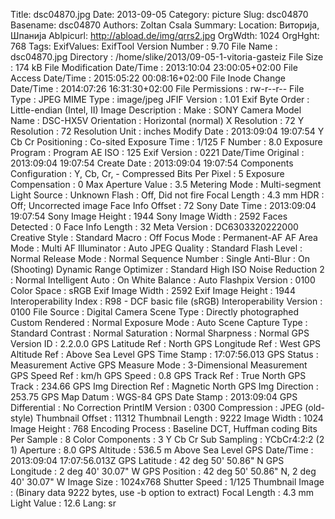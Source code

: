 Title: dsc04870.jpg
Date: 2013-09-05
Category: picture
Slug: dsc04870
Basename: dsc04870
Authors: Zoltan Csala
Summary:
Location: Виторија, Шпанија
Ablpicurl: http://abload.de/img/qrrs2.jpg
OrgWdth: 1024
OrgHght: 768
Tags:
ExifValues: ExifTool Version Number : 9.70
            File Name : dsc04870.jpg
            Directory : /home/slike/2013/09-05-1-vitoria-gasteiz
            File Size : 174 kB
            File Modification Date/Time : 2013:10:04 23:00:05+02:00
            File Access Date/Time : 2015:05:22 00:08:16+02:00
            File Inode Change Date/Time : 2014:07:26 16:31:30+02:00
            File Permissions : rw-r--r--
            File Type : JPEG
            MIME Type : image/jpeg
            JFIF Version : 1.01
            Exif Byte Order : Little-endian (Intel, II)
            Image Description :
            Make : SONY
            Camera Model Name : DSC-HX5V
            Orientation : Horizontal (normal)
            X Resolution : 72
            Y Resolution : 72
            Resolution Unit : inches
            Modify Date : 2013:09:04 19:07:54
            Y Cb Cr Positioning : Co-sited
            Exposure Time : 1/125
            F Number : 8.0
            Exposure Program : Program AE
            ISO : 125
            Exif Version : 0221
            Date/Time Original : 2013:09:04 19:07:54
            Create Date : 2013:09:04 19:07:54
            Components Configuration : Y, Cb, Cr, -
            Compressed Bits Per Pixel : 5
            Exposure Compensation : 0
            Max Aperture Value : 3.5
            Metering Mode : Multi-segment
            Light Source : Unknown
            Flash : Off, Did not fire
            Focal Length : 4.3 mm
            HDR : Off; Uncorrected image
            Face Info Offset : 72
            Sony Date Time : 2013:09:04 19:07:54
            Sony Image Height : 1944
            Sony Image Width : 2592
            Faces Detected : 0
            Face Info Length : 32
            Meta Version : DC6303320222000
            Creative Style : Standard
            Macro : Off
            Focus Mode : Permanent-AF
            AF Area Mode : Multi
            AF Illuminator : Auto
            JPEG Quality : Standard
            Flash Level : Normal
            Release Mode : Normal
            Sequence Number : Single
            Anti-Blur : On (Shooting)
            Dynamic Range Optimizer : Standard
            High ISO Noise Reduction 2 : Normal
            Intelligent Auto : On
            White Balance : Auto
            Flashpix Version : 0100
            Color Space : sRGB
            Exif Image Width : 2592
            Exif Image Height : 1944
            Interoperability Index : R98 - DCF basic file (sRGB)
            Interoperability Version : 0100
            File Source : Digital Camera
            Scene Type : Directly photographed
            Custom Rendered : Normal
            Exposure Mode : Auto
            Scene Capture Type : Standard
            Contrast : Normal
            Saturation : Normal
            Sharpness : Normal
            GPS Version ID : 2.2.0.0
            GPS Latitude Ref : North
            GPS Longitude Ref : West
            GPS Altitude Ref : Above Sea Level
            GPS Time Stamp : 17:07:56.013
            GPS Status : Measurement Active
            GPS Measure Mode : 3-Dimensional Measurement
            GPS Speed Ref : km/h
            GPS Speed : 0.8
            GPS Track Ref : True North
            GPS Track : 234.66
            GPS Img Direction Ref : Magnetic North
            GPS Img Direction : 253.75
            GPS Map Datum : WGS-84
            GPS Date Stamp : 2013:09:04
            GPS Differential : No Correction
            PrintIM Version : 0300
            Compression : JPEG (old-style)
            Thumbnail Offset : 11312
            Thumbnail Length : 9222
            Image Width : 1024
            Image Height : 768
            Encoding Process : Baseline DCT, Huffman coding
            Bits Per Sample : 8
            Color Components : 3
            Y Cb Cr Sub Sampling : YCbCr4:2:2 (2 1)
            Aperture : 8.0
            GPS Altitude : 536.5 m Above Sea Level
            GPS Date/Time : 2013:09:04 17:07:56.013Z
            GPS Latitude : 42 deg 50' 50.86" N
            GPS Longitude : 2 deg 40' 30.07" W
            GPS Position : 42 deg 50' 50.86" N, 2 deg 40' 30.07" W
            Image Size : 1024x768
            Shutter Speed : 1/125
            Thumbnail Image : (Binary data 9222 bytes, use -b option to extract)
            Focal Length : 4.3 mm
            Light Value : 12.6
Lang: sr

